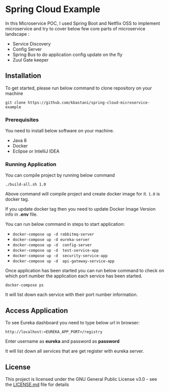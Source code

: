 # Spring Cloud Example

In this Microservice POC, I used Spring Boot and Netflix OSS to implement microservice and try to cover below few core parts of microservice landscape :

- Service Discovery
- Config Server
- Spring Bus to do application config update on the fly
- Zuul Gate keeper

## Installation

To get started, please run below command to clone repository on your machine

```
git clone https://github.com/kbastani/spring-cloud-microservice-example
```

### Prerequisites

You need to install below software on your machine.

- Java 8
- Docker
- Eclipse or IntelliJ IDEA

### Running Application

You can compile project by running below command

```
./build-all.sh 1.0
```

Above command will compile project and create docker image for it. `1.0` is docker tag.

If you update docker tag then you need to update Docker Image Version info in **.env** file.

You can run below command in steps to start application:

*  `docker-compose up -d rabbitmq-server` 
*  `docker-compose up -d eureka-server`
*  `docker-compose up -d  config-server`
*  `docker-compose up -d  test-service-app`
*  `docker-compose up -d  security-service-app`
*  `docker-compose up -d  api-gateway-service-app`

Once application has been started you can run below command to check on which port number the application each service has been started.

`docker-compose ps`

It will list down each service with their port number information. 

## Access Application

To see Eureka dashboard you need to type below url in browser:

`http://localhost:<EUREKA_APP_PORT>/registry`

Enter username as **eureka** and password as **password**

It will list down all services that are get register with eureka server.

## License

This project is licensed under the GNU General Public License v3.0 - see the [LICENSE.md](https://github.com/Lavkesh-Cloud-Tech/SpringCloudExample/blob/master/LICENSE) file for details
